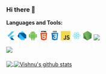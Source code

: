 ### Hi there 👋

<!--
**iamvishnues/iamvishnues** is a ✨ _special_ ✨ repository because its `README.md` (this file) appears on your GitHub profile.

Here are some ideas to get you started:

- 🔭 I’m currently working on ...
- 🌱 I’m currently learning ...
- 👯 I’m looking to collaborate on ...
- 🤔 I’m looking for help with ...
- 💬 Ask me about ...
- 📫 How to reach me: ...
- 😄 Pronouns: ...
- ⚡ Fun fact: ...
-->
**Languages and Tools:**  

<code><img height="25" src="https://raw.githubusercontent.com/github/explore/80688e429a7d4ef2fca1e82350fe8e3517d3494d/topics/flutter/flutter.png"></code>
<code><img height="25" src="https://raw.githubusercontent.com/github/explore/80688e429a7d4ef2fca1e82350fe8e3517d3494d/topics/dart/dart.png"></code>
<code><img height="25" src="https://raw.githubusercontent.com/github/explore/80688e429a7d4ef2fca1e82350fe8e3517d3494d/topics/android/android.png"></code>
<code><img height="25" src="https://raw.githubusercontent.com/github/explore/80688e429a7d4ef2fca1e82350fe8e3517d3494d/topics/html/html.png"></code>
<code><img height="25" src="https://raw.githubusercontent.com/github/explore/80688e429a7d4ef2fca1e82350fe8e3517d3494d/topics/css/css.png"></code>
<code><img height="25" src="https://raw.githubusercontent.com/github/explore/80688e429a7d4ef2fca1e82350fe8e3517d3494d/topics/javascript/javascript.png"></code>
<code><img height="25" src="https://raw.githubusercontent.com/github/explore/80688e429a7d4ef2fca1e82350fe8e3517d3494d/topics/react/react.png"></code>
<code><img height="25" src="https://raw.githubusercontent.com/github/explore/80688e429a7d4ef2fca1e82350fe8e3517d3494d/topics/nodejs/nodejs.png"></code>
<code><img height="25" src="https://1.bp.blogspot.com/-p4j0rl-Fj7k/YFMrTwxxktI/AAAAAAAACHI/ihUv8aeGoVwbs-AP27-CnLDlus7pvgTlACLcBGAsYHQ/s320/768px-Adobe_Photoshop_CC_icon.svg.png"></code>   


![](https://komarev.com/ghpvc/?username=your-github-iamvishnues&label=PROFILE+VIEWS)
<br><br>
<a href="https://github.com/iamvishnues">
  <img align="center" src="https://github-readme-stats.vercel.app/api/top-langs/?username=iamvishnues&theme=light&hide_langs_below=1" />
</a>
<a href="https://github.com/iamvishnues">
 <img align="center" src="https://github-readme-stats.vercel.app/api?username=iamvishnues&show_icons=true&theme=light&line_height=27" alt="Vishnu's github stats"/>
</a>
